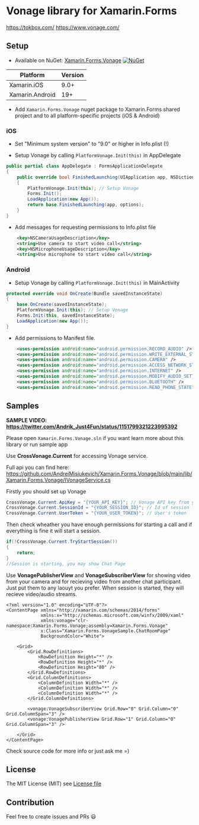 # Vonage library for Xamarin.Forms
https://tokbox.com/
https://www.vonage.com/

## Setup
* Available on NuGet: [Xamarin.Forms.Vonage](http://www.nuget.org/packages/Xamarin.Forms.Vonage) [![NuGet](https://img.shields.io/nuget/v/Xamarin.Forms.Vonage.svg?label=NuGet)](https://www.nuget.org/packages/Xamarin.Forms.Vonage)

|Platform|Version|
| ------------------- | ------------------- |
|Xamarin.iOS|9.0+|
|Xamarin.Android|19+|

* Add ```Xamarin.Forms.Vonage``` nuget package to Xamarin.Forms shared project and to all platform-specific projects (iOS & Android)

### iOS

* Set "Minimum system version" to "9.0" or higher in Info.plist (!)

* Setup Vonage by calling ```PlatformVonage.Init(this)``` in AppDelegate
```csharp
public partial class AppDelegate : FormsApplicationDelegate
{
    public override bool FinishedLaunching(UIApplication app, NSDictionary options)
    {
        PlatformVonage.Init(this); // Setup Vonage
        Forms.Init();
        LoadApplication(new App());
        return base.FinishedLaunching(app, options);
    }
}
```

* Add messages for requesting permissions to Info.plist file
```xml
	<key>NSCameraUsageDescription</key>
	<string>Use camera to start video call</string>
	<key>NSMicrophoneUsageDescription</key>
	<string>Use microphone to start video call</string>
```

### Android

* Setup Vonage by calling ```PlatformVonage.Init(this)``` in MainActivity
```csharp
protected override void OnCreate(Bundle savedInstanceState)
{
    base.OnCreate(savedInstanceState);
    PlatformVonage.Init(this); // Setup Vonage
    Forms.Init(this, savedInstanceState);
    LoadApplication(new App());
}
```

* Add permissions to Manifest file.
```xml
	<uses-permission android:name="android.permission.RECORD_AUDIO" />
	<uses-permission android:name="android.permission.WRITE_EXTERNAL_STORAGE" />
	<uses-permission android:name="android.permission.CAMERA" />
	<uses-permission android:name="android.permission.ACCESS_NETWORK_STATE" />
	<uses-permission android:name="android.permission.INTERNET" />
	<uses-permission android:name="android.permission.MODIFY_AUDIO_SETTINGS" />
	<uses-permission android:name="android.permission.BLUETOOTH" />
	<uses-permission android:name="android.permission.READ_PHONE_STATE" />
```

## Samples

**SAMPLE VIDEO: https://twitter.com/Andrik_Just4Fun/status/1151799321223995392**

Please open ```Xamarin.Forms.Vonage.sln``` if you want learn more about this library or run sample app

Use **CrossVonage.Current** for accessing Vonage service.

Full api you can find here: https://github.com/AndreiMisiukevich/Xamarin.Forms.Vonage/blob/main/lib/Xamarin.Forms.Vonage/IVonageService.cs

Firstly you should set up Vonage
```csharp
CrossVonage.Current.ApiKey = "{YOUR_API_KEY}"; // Vonage API key from your account
CrossVonage.Current.SessionId = "{YOUR_SESSION_ID}"; // Id of session for connecting
CrossVonage.Current.UserToken = "{YOUR_USER_TOKEN}"; // User's token
```

Then check wheather you have enough permissions for starting a call and if everything is fine it will start a session.
```csharp
if(!CrossVonage.Current.TryStartSession())
{
    return;
}
//Session is starting, you may show Chat Page
```

Use **VonagePublisherView** and **VonageSubscriberView** for showing video from your camera and for recieving video from another chat participant. Just put them to any laouyt you prefer. When session is started, they will recieve video/audio streams.

```xaml
<?xml version="1.0" encoding="UTF-8"?>
<ContentPage xmlns="http://xamarin.com/schemas/2014/forms"
             xmlns:x="http://schemas.microsoft.com/winfx/2009/xaml"
             xmlns:vonage="clr-namespace:Xamarin.Forms.Vonage;assembly=Xamarin.Forms.Vonage"
             x:Class="Xamarin.Forms.VonageSample.ChatRoomPage"
             BackgroundColor="White">
    
    <Grid>
        <Grid.RowDefinitions>
            <RowDefinition Height="*" />
            <RowDefinition Height="*" />
            <RowDefinition Height="80" />
        </Grid.RowDefinitions>
        <Grid.ColumnDefinitions>
            <ColumnDefinition Width="*" />
            <ColumnDefinition Width="*" />
            <ColumnDefinition Width="*" />
        </Grid.ColumnDefinitions>
        
        <vonage:VonageSubscriberView Grid.Row="0" Grid.Column="0" Grid.ColumnSpan="3" />
        <vonage:VonagePublisherView Grid.Row="1" Grid.Column="0" Grid.ColumnSpan="3" />
        
    </Grid>
</ContentPage>
```
Check source code for more info or just ask me =)

## License
The MIT License (MIT) see [License file](LICENSE)

## Contribution
Feel free to create issues and PRs 😃
